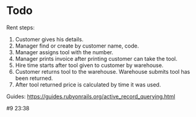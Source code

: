 # Todo

Rent steps:
1. Customer gives his details.
2. Manager find or create by customer name, code.
3. Manager assigns tool with the number.
4. Manager prints invoice after printing customer can take the tool. 
4. Hire time starts after tool given to customer by warehouse.
5. Customer returns tool to the warehouse. Warehouse submits tool has been returned.
6. After tool returned price is calculated by time it was used.


Guides:
https://guides.rubyonrails.org/active_record_querying.html


#9 23:38